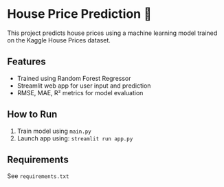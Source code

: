 # House Price Prediction 🏡

This project predicts house prices using a machine learning model trained on the Kaggle House Prices dataset.

## Features
- Trained using Random Forest Regressor
- Streamlit web app for user input and prediction
- RMSE, MAE, R² metrics for model evaluation

## How to Run
1. Train model using `main.py`
2. Launch app using: `streamlit run app.py`

## Requirements
See `requirements.txt`
